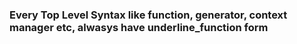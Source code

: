### Every Top Level Syntax like function, generator, context manager etc, alwasys have underline_function form